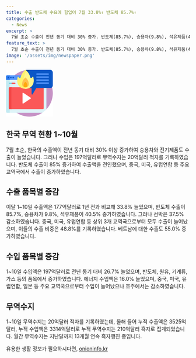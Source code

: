 ```yaml
---
title: 수출 반도체 수요에 힘입어 7월 33.8%↑ 반도체 85.7%↑
categories:
  - News
excerpt: >
  7월 초순 수출이 전년 동기 대비 30% 증가. 반도체(85.7%), 승용차(9.8%), 석유제품(40.5%) 수출 증가. 중국(29.1%), 미국(26.4%), 유럽연합(26.2%) 등 상위 3개 교역국에서 수출 늘어나며 무역수지는 20억달러 적자. 반도체(35.1%), 원유(21.3%), 기계류(17.3%), 가스(6.7%) 등 수입 증가. 올해 들어 누적 수출 3525억달러, 수입 3314억달러로 210억달러 흑자 기록.
feature_text: >
  7월 초순 수출이 전년 동기 대비 30% 증가. 반도체(85.7%), 승용차(9.8%), 석유제품(40.5%) 수출 증가. 중국(29.1%), 미국(26.4%), 유럽연합(26.2%) 등 상위 3개 교역국에서 수출 늘어나며 무역수지는 20억달러 적자. 반도체(35.1%), 원유(21.3%), 기계류(17.3%), 가스(6.7%) 등 수입 증가. 올해 들어 누적 수출 3525억달러, 수입 3314억달러로 210억달러 흑자 기록.
image: '/assets/img/newspaper.png'
---
```


<p><img src="/assets/img/news.png" alt="rentncar 속보" /></p>

<h2 data-ke-size="size26">한국 무역 현황 1~10월</h2>

<p data-ke-size="size16">7월 초순, 한국의 수출액이 전년 동기 대비 30% 이상 증가하여 승용차와 전기제품도 수출이 늘었습니다. 그러나 수입은 197억달러로 무역수지는 20억달러 적자를 기록하였습니다. 반도체 수출이 85% 증가하여 수출액을 견인했으며, 중국, 미국, 유럽연합 등 주요 교역국에서 수출이 증가하였습니다.</p>

<h2 data-ke-size="size24">수출 품목별 증감</h2>

<p data-ke-size="size16">이달 1~10일 수출액은 177억달러로 1년 전과 비교해 33.8% 늘었으며, 반도체 수출이 85.7%, 승용차가 9.8%, 석유제품이 40.5% 증가하였습니다. 그러나 선박은 37.5% 감소하였습니다. 중국, 미국, 유럽연합 등 상위 3개 교역국으로부터 모두 수출이 늘어났으며, 이들의 수출 비중은 48.8%를 기록하였습니다. 베트남에 대한 수출도 55.0% 증가하였습니다.</p>

<h2 data-ke-size="size24">수입 품목별 증감</h2>

<p data-ke-size="size16">1~10일 수입액은 197억달러로 전년 동기 대비 26.7% 늘었으며, 반도체, 원유, 기계류, 가스 등의 품목에서 증가하였습니다. 에너지 수입액은 16.0% 늘었으며, 중국, 미국, 유럽연합, 일본 등 주요 교역국으로부터 수입이 늘어났으나 호주에서는 감소하였습니다.</p>

<h2 data-ke-size="size24">무역수지</h2>

<p data-ke-size="size16">1~10일 무역수지는 20억달러 적자를 기록하였는데, 올해 들어 누적 수출액은 3525억달러, 누적 수입액은 3314억달러로 누적 무역수지는 210억달러 흑자로 집계되었습니다. 월간 무역수지는 지난달까지 13개월 연속 흑자행진 중입니다.</p>
유용한 생활 정보가 필요하시다면, <a href="https://onioninfo.kr" rel="dofollow">onioninfo.kr</a>


